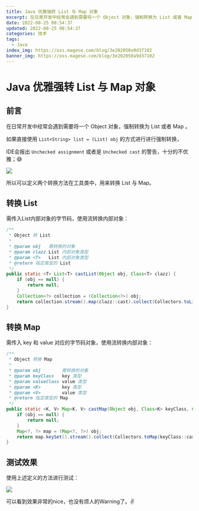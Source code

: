 ```yaml
---
title: Java 优雅强转 List 与 Map 对象
excerpt: 在日常开发中经常会遇到需要将一个 Object 对象，强制转换为 List 或者 Map 。
date: 2022-08-25 08:54:37
updated: 2022-08-25 08:54:37
categories: 技术
tags:
  - Java
index_img: https://oss.magese.com/blog/3e202050a9d37102
banner_img: https://oss.magese.com/blog/3e202050a9d37102
---
```



# Java 优雅强转 List 与 Map 对象


## 前言

在日常开发中经常会遇到需要将一个 Object 对象，强制转换为 List 或者 Map 。


如果直接使用 `List<String> list = (List) obj` 的方式进行进行强制转换，

IDE会报出 `Unchecked assignment` 或者是 `Unchecked cast` 的警告，十分的不优雅；😅


![](https://oss.magese.com/blog/3c72e58a6eb44d9f)


所以可以定义两个转换方法在工具类中，用来转换 List 与 Map。


## 转换 List

需传入List内部对象的字节码，使用流转换内部对象：


```java
/**
 * Object 转 List
 *
 * @param obj   需转换的对象
 * @param clazz List 内部对象类型
 * @param <T>   List 内部对象类型
 * @return 指定类型的 List
 */
public static <T> List<T> castList(Object obj, Class<T> clazz) {
    if (obj == null) {
        return null;
    }
    Collection<?> collection = (Collection<?>) obj;
    return collection.stream().map(clazz::cast).collect(Collectors.toList());
}
```

## 转换 Map

需传入 key 和 value 对应的字节码对象，使用流转换内部对象：

```java
/**
 * Object 转换 Map
 *
 * @param obj        需转换的对象
 * @param keyClass   key 类型
 * @param valueClass value 类型
 * @param <K>        key 类型
 * @param <V>        value 类型
 * @return 指定类型的 Map
 */
public static <K, V> Map<K, V> castMap(Object obj, Class<K> keyClass, Class<V> valueClass) {
    if (obj == null) {
        return null;
    }
    Map<?, ?> map = (Map<?, ?>) obj;
    return map.keySet().stream().collect(Collectors.toMap(keyClass::cast, k -> valueClass.cast(map.get(k))));
}
```

## 测试效果

使用上述定义的方法进行测试：


![](https://oss.magese.com/blog/813d1d3de314e50f)


可以看到效果非常的nice，也没有烦人的Warning了。✌
